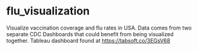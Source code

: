 # flu_visualization
Visualize vaccination coverage and flu rates in USA.
Data comes from two separate CDC Dashboards that could benefit from being
visualized together.
Tableau dashboard found at https://tabsoft.co/3EGsV68
